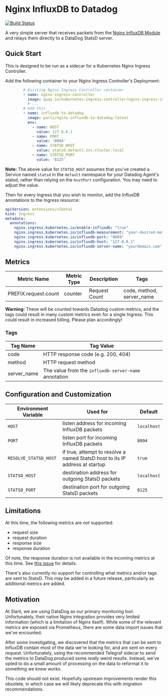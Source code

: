 # Nginx InfluxDB to Datadog

[![Build Status](https://travis-ci.org/Parli/nginx-influxdb-to-datadog.svg?branch=master)](https://travis-ci.org/Parli/nginx-influxdb-to-datadog)

A very simple server that receives packets from the [Nginx InfluxDB Module](https://github.com/influxdata/nginx-influxdb-module) and relays them directly to a DataDog StatsD server.

## Quick Start

This is designed to be run as a sidecar for a Kubernetes Nginx Ingress Controller.

Add the following container to your Nginx Ingress Controller's Deployment:

```yaml
        # Existing Nginx Ingress Controller container
        - name: nginx-ingress-controller
          image: quay.io/kubernetes-ingress-controller/nginx-ingress-controller:latest
          # ...
        # Add this
        - name: influxdb-to-datadog
          image: parli/nginx-influxdb-to-datadog:latest
          env:
            - name: HOST
              value: 127.0.0.1
            - name: PORT
              value: '8094'
            - name: STATSD_HOST
              value: statsd.default.svc.cluster.local
            - name: STATSD_PORT
              value: '8125'
```

**Note:** The above value for `STATSD_HOST` assumes that you've created a Service named `statsd` in the `default` namespace for your Datadog Agent's statsd, rather than relying on the `hostPort` configuration.
You may need to adjust the value.

Then for every Ingress that you wish to monitor, add the InfluxDB annotations to the Ingress resource:

```yaml
apiVersion: extensions/v1beta1
kind: Ingress
metadata:
  annotations:
    nginx.ingress.kubernetes.io/enable-influxdb: "true"
    nginx.ingress.kubernetes.io/influxdb-measurement: "your-desired-metric-prefix"
    nginx.ingress.kubernetes.io/influxdb-port: "8094"
    nginx.ingress.kubernetes.io/influxdb-host: "127.0.0.1"
    nginx.ingress.kubernetes.io/influxdb-server-name: "yourdomain.com"
```

## Metrics

| Metric Name | Metric Type | Description | Tags |
| --- | --- | --- | --- |
| PREFIX.request.count | counter | Request Count | code, method, server_name |

**Warning:** These will be counted towards Datadog custom metrics, and the tags could result in many custom metrics even for a single Ingress.
This could result in increased billing.
Please plan accordingly!

### Tags

| Tag Name | Tag Value |
| --- | --- |
| code | HTTP response code (e.g. 200, 404) |
| method | HTTP request method |
| server_name | The value from the `influxdb-server-name` annotation |

## Configuration and Customization

| Environment Variable | Used for | Default |
| --- | --- | --- |
| `HOST` | listen address for incoming InfluxDB packets | `localhost` |
| `PORT` | listen port for incoming InfluxDB packets | `8094` |
| `RESOLVE_STATSD_HOST` | if true, attempt to resolve a named StatsD host to its IP address at startup | `true` |
| `STATSD_HOST` | destination address for outgoing StatsD packets | `localhost` |
| `STATSD_PORT` | destination port for outgoing StatsD packets | `8125` |

## Limitations

At this time, the following metrics are _not_ supported:

- request size
- request duration
- response size
- response duration

Of note, the response duration is not available in the incoming metrics at this time.
See [this issue](https://github.com/influxdata/nginx-influxdb-module/issues/3) for details.

There's also currently no support for controlling what metrics and/or tags are sent to StatsD.
This may be added in a future release, particularly as additional metrics are added.

## Motivation

At Slant, we are using DataDog as our primary monitoring tool.
Unfortunately, their native Nginx integration provides very limited information (which is a limitation of Nginx itself).
While some of the relevant metrics are exposed via Prometheus, there are some data import issues that we've encounted.

After some investigating, we discovered that the metrics that can be sent to InfluxDB contain most of the data we're looking for, and are sent on every request.
Unfortunately, using the recommended Telegraf sidecar to send the metrics to DataDog produced some _really_ weird results.
Instead, we've opted to do a small amount of processing on the data to reformat it to something we knew works.

This code should not exist.
Hopefully upstream improvements render this obsolete, in which case we will likely deprecate this with migration recommendations.
